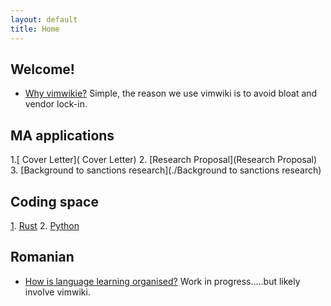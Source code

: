 ```yaml
---
layout: default
title: Home
---
```


## Welcome! 

- [Why vimwikie?](./why.md) Simple, the reason we use vimwiki is to avoid bloat and vendor lock-in. 

## MA applications

1.[ Cover Letter]( Cover Letter)
2. [Research Proposal](Research Proposal)
3. [Background to sanctions research](./Background to sanctions research)

## Coding space

[1](1). [Rust](Rust)
2. [Python](Python)

## Romanian

- [How is language learning organised?](./for_language_learning.md) Work in progress.....but likely involve vimwiki.   


